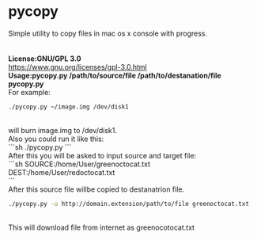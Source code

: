# pycopy
Simple utility to copy files in mac os x console with progress.<br></br>
<br>
<b>License:GNU/GPL 3.0</b><br>
https://www.gnu.org/licenses/gpl-3.0.html
<br>
<b>Usage:pycopy.py /path/to/source/file /path/to/destanation/file<br>
      pycopy.py</b><br>
For example:<br>
```sh
./pycopy.py ~/image.img /dev/disk1
```
<br>
will burn image.img to /dev/disk1.<br>
Also you could run it like this:<br>
```sh
./pycopy.py
```
<br>
After this you will be asked to input source and target file:<br>
```sh
SOURCE:/home/User/greenoctocat.txt<br>
DEST:/home/User/redoctocat.txt<br>
```
<br>
After this source file willbe copied to destanatrion file.<br>

```sh
./pycopy.py -u http://domain.extension/path/to/file greenoctocat.txt
```
<br>
This will download file from internet as greenocotocat.txt

